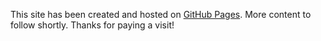 This site has been created and hosted on <a href="pages.github.com">GitHub Pages</a>. More content to follow shortly. Thanks for paying a visit!
